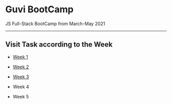 # Guvi BootCamp
JS Full-Stack BootCamp from March-May 2021

---

## Visit Task according to the Week

  - [Week 1](Tasks/Week1/README.md)

  - [Week 2](Tasks/Week2/README.md)

  - [Week 3]((Tasks/Week3/README.md))

  - Week 4

  - Week 5
